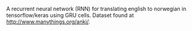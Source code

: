 A recurrent neural network (RNN) for translating english to norwegian in tensorflow/keras using GRU cells.
Dataset found at <http://www.manythings.org/anki/>.
